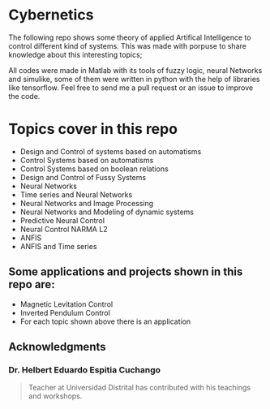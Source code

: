 # Cybernetics

The following repo shows some  theory of applied Artifical Intelligence  to control different kind of systems. This was made with porpuse to share knowledge about this interesting topics;

All codes were made in Matlab with its tools of fuzzy logic, neural Networks and simulike, some of them were written in python with the help of libraries like tensorflow.  Feel free to send me a pull request or an issue to improve the code.

# Topics cover in this repo

 - Design and Control of systems based on  automatisms
 - Control Systems based on automatisms
 - Control Systems based on boolean relations
 - Design and Control of  Fussy Systems
 - Neural Networks
 - Time series and Neural Networks
 - Neural Networks and Image Processing
 - Neural Networks and Modeling of dynamic systems
 - Predictive Neural Control
 - Neural Control NARMA L2
 - ANFIS
 - ANFIS and Time series

## Some applications and projects shown in this repo are:
 - Magnetic Levitation Control
 - Inverted Pendulum Control
 - For each topic shown above there is an application


## Acknowledgments
  ### Dr. Helbert Eduardo Espitia Cuchango
  > Teacher at Universidad Distrital has contributed with his teachings and workshops.
